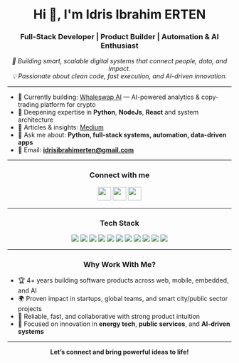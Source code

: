 <h1 align="center">Hi 👋, I'm Idris Ibrahim ERTEN</h1>
<h3 align="center">Full-Stack Developer | Product Builder | Automation & AI Enthusiast</h3>
<p align="center">
  <em>
    🚀 Building smart, scalable digital systems that connect people, data, and impact.<br>
    💡 Passionate about clean code, fast execution, and AI-driven innovation.
  </em>
</p>

---

- 🔭 Currently building: [Whaleswap AI](https://whaleswap.ai) — AI-powered analytics & copy-trading platform for crypto
- 🌱 Deepening expertise in **Python**, **NodeJs**, **React** and system architecture
- 📝 Articles & insights: [Medium](https://medium.com/@idrisibrahimerten)
- 💬 Ask me about: **Python, full-stack systems, automation, data-driven apps**
- 📧 Email: **idrisibrahimerten@gmail.com**

---

<h3 align="center">Connect with me</h3>
<p align="center">
  <a href="https://linkedin.com/in/idrisibrahimerten" target="blank"><img src="https://img.shields.io/badge/LinkedIn-blue?logo=linkedin" height="30"/></a>
  <a href="https://medium.com/@idrisibrahimerten" target="blank"><img src="https://img.shields.io/badge/Medium-black?logo=medium" height="30"/></a>
  <a href="https://www.youtube.com/@yazlmcininargeofisi" target="blank"><img src="https://img.shields.io/badge/YouTube-red?logo=youtube" height="30"/></a>
</p>

---

<h3 align="center">Tech Stack</h3>
<p align="center">
  <img src="https://img.shields.io/badge/Python-3776AB?logo=python&logoColor=white&style=for-the-badge"/>
  <img src="https://img.shields.io/badge/Django-092E20?logo=django&logoColor=white&style=for-the-badge"/>
  <img src="https://img.shields.io/badge/React-20232A?logo=react&logoColor=61DAFB&style=for-the-badge"/>
  <img src="https://img.shields.io/badge/Node.js-339933?logo=node.js&logoColor=white&style=for-the-badge"/>
  <img src="https://img.shields.io/badge/Next.js-000000?logo=next.js&logoColor=white&style=for-the-badge"/>
  <img src="https://img.shields.io/badge/TailwindCSS-06B6D4?logo=tailwindcss&logoColor=white&style=for-the-badge"/>
  <img src="https://img.shields.io/badge/PostgreSQL-4169E1?logo=postgresql&logoColor=white&style=for-the-badge"/>
  <img src="https://img.shields.io/badge/MongoDB-47A248?logo=mongodb&logoColor=white&style=for-the-badge"/>
  <img src="https://img.shields.io/badge/Docker-2496ED?logo=docker&logoColor=white&style=for-the-badge"/>
  <img src="https://img.shields.io/badge/Linux-FCC624?logo=linux&logoColor=black&style=for-the-badge"/>
  <img src="https://img.shields.io/badge/Firebase-FFCA28?logo=firebase&logoColor=black&style=for-the-badge"/>
</p>

---

<h3 align="center">Why Work With Me?</h3>

- 🏆 4+ years building software products across web, mobile, embedded, and AI
- 🌍 Proven impact in startups, global teams, and smart city/public sector projects
- 🤝 Reliable, fast, and collaborative with strong product intuition
- 🧰 Focused on innovation in **energy tech**, **public services**, and **AI-driven systems**

---

<p align="center">
  <b>Let’s connect and bring powerful ideas to life!</b>
</p>

